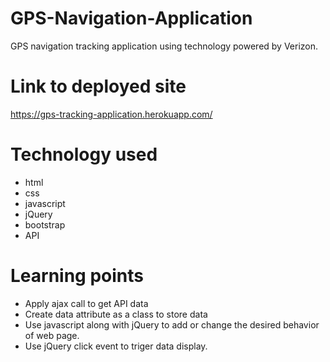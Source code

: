 # GPS-Navigation-Application

GPS navigation tracking application using technology powered by Verizon.

# Link to deployed site
https://gps-tracking-application.herokuapp.com/


# Technology used
* html
* css
* javascript
* jQuery
* bootstrap
* API


# Learning points
* Apply ajax call to get API data
* Create data attribute as a class to store data
* Use javascript along with jQuery to add or change the desired behavior of web page.
* Use jQuery click event to triger data display.

